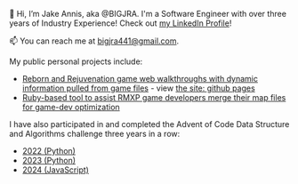 👋 Hi, I’m Jake Annis, aka @BIGJRA. I'm a Software Engineer with over three years of Industry Experience! Check out [my LinkedIn Profile](https://www.linkedin.com/in/jacob-annis/)!

📫 You can reach me at bigjra441@gmail.com.

My public personal projects include:

- [Reborn and Rejuvenation game web walkthroughs with dynamic information pulled from game files](https://github.com/BIGJRA/BIGJRA.github.io) - view [the site: github pages](https://bigjra.github.io)
- [Ruby-based tool to assist RMXP game developers merge their map files for game-dev optimization](https://github.com/BIGJRA/rmxpMapMerger)

I have also participated in and completed the Advent of Code Data Structure and Algorithms challenge three years in a row:

- [2022 (Python)](https://github.com/BIGJRA/AdventOfCode2022)
- [2023 (Python)](https://github.com/BIGJRA/AdventOfCode2023)
- [2024 (JavaScript)](https://github.com/BIGJRA/AdventOfCode2024)

<!---
BIGJRA/BIGJRA is a ✨ special ✨ repository because its `README.md` (this file) appears on your GitHub profile.
You can click the Preview link to take a look at your changes.
--->
